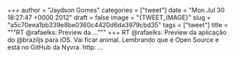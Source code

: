 
+++
author = "Jaydson Gomes"
categories = ["tweet"]
date = "Mon Jul 30 18:27:47 +0000 2012"
draft = false
image = "{TWEET_IMAGE}"
slug = "a5c70eea1bb339e8be0360c4420d6da3979cbd35"
tags = ["tweet"]
title = """RT @rafaelks: Preview da ..."""
+++
RT @rafaelks: Preview da aplicação do @braziljs para iOS. Vai ficar animal. Lembrando que é Open Source e está no GitHub da Nyvra. http: ...
